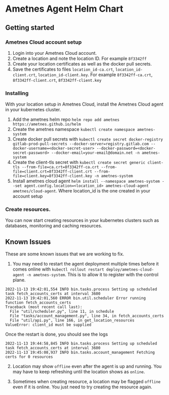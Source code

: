 # Ametnes Agent Helm Chart

## Getting started
### Ametnes Cloud account setup
1. Login into your Ametnes Cloud account.
2. Create a location and note the location ID. For example `8f3342ff`
3. Create your location certificates as well as the docker pull secrets.
4. Save the certificates to files `location_id-ca.crt`, `location_id-client.crt`, `location_id-client.key`. For example `8f3342ff-ca.crt`, `8f3342ff-client.crt`, `8f3342ff-client.key`

### Installing
With your location setup in Ametnes Cloud, install the Ametnes Cloud agent in your kubernetes cluster.
1. Add the ametnes helm repo `helm repo add ametnes https://ametnes.github.io/helm`
2. Create the ametnes namespace `kubectl create namespace ametnes-system`
3. Create docker pull secrets with `kubectl create secret docker-registry gitlab-prod-pull-secrets --docker-server=registry.gitlab.com --docker-username=<docker-secret-user> --docker-password=<docker-secret-password> --docker-email=your-email@domain.net -n ametnes-system`
4. Create the client-tls secret with `kubectl create secret generic client-tls --from-file=ca.crt=8f3342ff-ca.crt --from-file=client.crt=8f3342ff-client.crt --from-file=client.key=8f3342ff-client.key -n ametnes-system`
5. Install ametnes cloud agent `helm install --namespace ametnes-system --set agent.config.location=<location_id> ametnes-cloud-agent ametnes/cloud-agent`. Where location_id is the one created in your account setup

### Create resources.
You can now start creating resources in your kubernetes clusters such as databases, monitoring and caching resources.

## Known Issues
These are some known issues that we are working to fix.
1. You may need to restart the agent deployment multiple times before it comes online with `kubectl rollout restart deploy/ametnes-cloud-agent -n ametnes-system`. This is to allow it to register with the control plane.

```
2022-11-13 19:42:01,554 INFO bin.tasks.process Setting up scheduled task fetch_accounts_certs at interval 3600
2022-11-13 19:42:01,560 ERROR bin.util.scheduler Error running function fetch_accounts_certs
Traceback (most recent call last):
  File "util/scheduler.py", line 11, in schedule
  File "tasks/account_management.py", line 34, in fetch_accounts_certs
  File "util/api.py", line 166, in get_location_resources
ValueError: client_id must be supplied
```

Once the restart is done, you should see the logs

```
2022-11-13 19:44:58,845 INFO bin.tasks.process Setting up scheduled task fetch_accounts_certs at interval 3600
2022-11-13 19:45:08,937 INFO bin.tasks.account_management Fetching certs for 0 resources 
```

2. Location may show `offline` even after the agent is up and running. You may have to keep refreshing until the location shows as `online`.

3. Sometimes when creating resource, a location may be flagged `offline` even if it is online. You just need to try creating the resource again.
